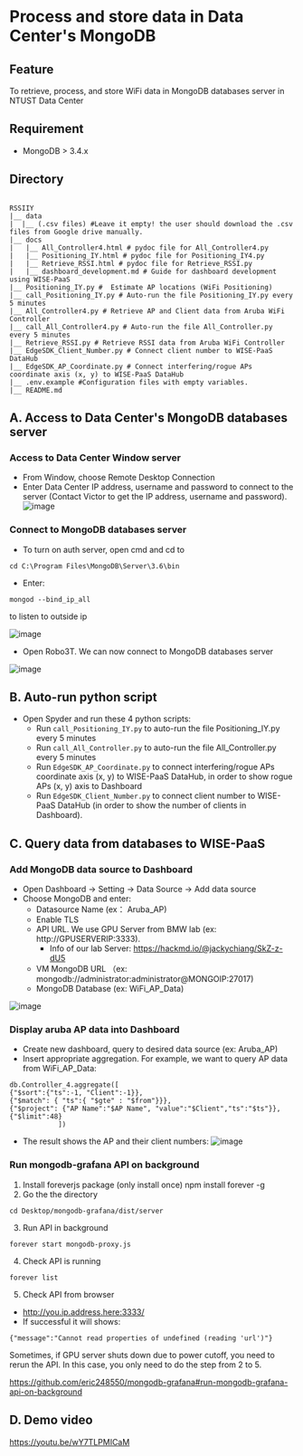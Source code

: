 # Process and store data in Data Center's MongoDB
## Feature
To retrieve, process, and store WiFi data in MongoDB databases server in NTUST Data Center

## Requirement
- MongoDB > 3.4.x
## Directory

```

RSSIIY
|__ data
|  |__ (.csv files) #Leave it empty! the user should download the .csv files from Google drive manually.
|__ docs
|   |__ All_Controller4.html # pydoc file for All_Controller4.py
|   |__ Positioning_IY.html # pydoc file for Positioning_IY4.py
|   |__ Retrieve_RSSI.html # pydoc file for Retrieve_RSSI.py
|   |__ dashboard_development.md # Guide for dashboard development using WISE-PaaS
|__ Positioning_IY.py #  Estimate AP locations (WiFi Positioning)
|__ call_Positioning_IY.py # Auto-run the file Positioning_IY.py every 5 minutes
|__ All_Controller4.py # Retrieve AP and Client data from Aruba WiFi Controller
|__ call_All_Controller4.py # Auto-run the file All_Controller.py every 5 minutes
|__ Retrieve_RSSI.py # Retrieve RSSI data from Aruba WiFi Controller
|__ EdgeSDK_Client_Number.py # Connect client number to WISE-PaaS DataHub
|__ EdgeSDK_AP_Coordinate.py # Connect interfering/rogue APs coordinate axis (x, y) to WISE-PaaS DataHub
|__ .env.example #Configuration files with empty variables.
|__ README.md

```

## A. Access to Data Center's MongoDB databases server

### Access to Data Center Window server

- From Window, choose Remote Desktop Connection
- Enter Data Center IP address, username and password to connect to the server (Contact Victor to get the IP address, username and password).
![image](https://github.com/nguyennam2010/RSSIIY/assets/102983698/8349ceae-37e4-4eed-be8a-33fd2d4ff4a4)

### Connect to MongoDB databases server

- To turn on auth server, open cmd and cd to
```
cd C:\Program Files\MongoDB\Server\3.6\bin
```
- Enter:
```
mongod --bind_ip_all
```
to listen to outside ip

![image](https://github.com/nguyennam2010/RSSIIY/assets/102983698/9347694e-18bc-4bea-997a-2322f381732f)

- Open Robo3T. We can now connect to MongoDB databases server

![image](https://github.com/nguyennam2010/RSSIIY/assets/102983698/57999d68-6997-40f4-ae34-fa52f1683752)

## B. Auto-run python script 
- Open Spyder and run these 4 python scripts:
  - Run ```call_Positioning_IY.py``` to auto-run the file Positioning_IY.py every 5 minutes
  - Run ```call_All_Controller.py``` to auto-run the file All_Controller.py every 5 minutes
  - Run ```EdgeSDK_AP_Coordinate.py``` to connect interfering/rogue APs coordinate axis (x, y) to WISE-PaaS DataHub, in order to show rogue APs (x, y) axis to Dashboard
  - Run ```EdgeSDK_Client_Number.py``` to connect client number to WISE-PaaS DataHub (in order to show the number of clients in Dashboard).

## C. Query data from databases to WISE-PaaS

### Add MongoDB data source to Dashboard

- Open Dashboard -> Setting -> Data Source -> Add data source
- Choose MongoDB and enter:
    - Datasource Name (ex： Aruba_AP)
    - Enable TLS
    - API URL. We use GPU Server from BMW lab (ex: http://GPUSERVERIP:3333).
      - Info of our lab Server: https://hackmd.io/@jackychiang/SkZ-z-dU5
    - VM MongoDB URL （ex: mongodb://administrator:administrator@MONGOIP:27017)
    - MongoDB Database (ex: WiFi_AP_Data)

![image](https://github.com/nguyennam2010/RSSIIY/assets/102983698/8575d4c7-b784-49fa-ba55-f9ef4ad8b249)

### Display aruba AP data into Dashboard

- Create new dashboard, query to desired data source (ex: Aruba_AP)
- Insert appropriate aggregation. For example, we want to query AP data from WiFi_AP_Data:

```
db.Controller_4.aggregate([
{"$sort":{"ts":-1, "Client":-1}},
{"$match": { "ts":{ "$gte" : "$from"}}}, 
{"$project": {"AP Name":"$AP Name", "value":"$Client","ts":"$ts"}},
{"$limit":48}
            ])
```

- The result shows the AP and their client numbers:
![image](https://github.com/nguyennam2010/RSSIIY/assets/102983698/0a85a1a4-73d4-4b37-8883-0f7708b663b4)

### Run mongodb-grafana API on background

1. Install foreverjs package (only install once) npm install forever -g
2. Go the the directory 
```
cd Desktop/mongodb-grafana/dist/server
```
3. Run API in background
```
forever start mongodb-proxy.js
```
4. Check API is running
```
forever list
```
5. Check API from browser
- http://you.ip.address.here:3333/
- If successful it will shows:
```
{"message":"Cannot read properties of undefined (reading 'url')"}
```
Sometimes, if GPU server shuts down due to power cutoff, you need to rerun the API. 
In this case, you only need to do the step from 2 to 5.

https://github.com/eric248550/mongodb-grafana#run-mongodb-grafana-api-on-background

## D. Demo video

https://youtu.be/wY7TLPMICaM


